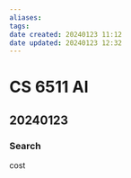 ```yaml
---
aliases: 
tags: 
date created: 20240123 11:12
date updated: 20240123 12:32
---
```


# CS 6511 AI

## 20240123

### Search

cost
